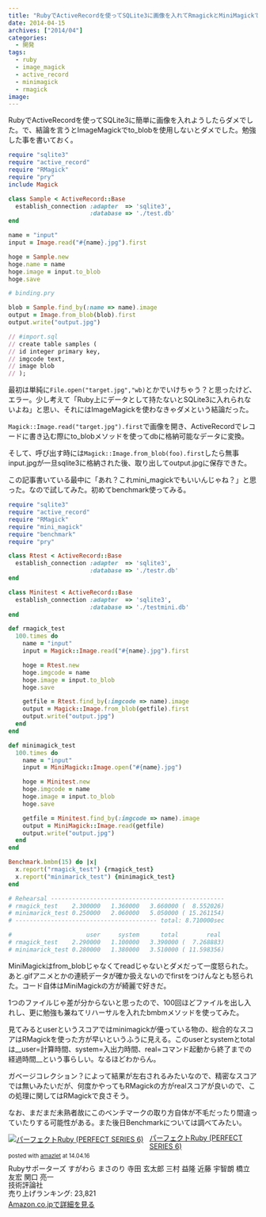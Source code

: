 ```yaml
---
title: "RubyでActiveRecordを使ってSQLite3に画像を入れてRmagickとMiniMagickでbenchmarkを試してみた"
date: 2014-04-15
archives: ["2014/04"]
categories:
  - 開発
tags:
  - ruby
  - image_magick
  - active_record
  - minimagick
  - rmagick
image:
---
```

RubyでActiveRecordを使ってSQLite3に簡単に画像を入れようしたらダメでした。で、結論を言うとImageMagickでto_blobを使用しないとダメでした。勉強した事を書いておく。

<!--more-->

```ruby
require "sqlite3"
require "active_record"
require "RMagick"
require "pry"
include Magick

class Sample < ActiveRecord::Base
  establish_connection :adapter  => 'sqlite3',
                       :database => './test.db'
end

name = "input"
input = Image.read("#{name}.jpg").first

hoge = Sample.new
hoge.name = name
hoge.image = input.to_blob
hoge.save

# binding.pry

blob = Sample.find_by(:name => name).image
output = Image.from_blob(blob).first
output.write("output.jpg")

// #import.sql
// create table samples (
// id integer primary key,
// imgcode text,
// image blob
// );
```

最初は単純に`File.open("target.jpg","wb)`とかでいけちゃう？と思ったけど、エラー。少し考えて「Ruby上にデータとして持たないとSQLite3に入れられないよね」と思い、それにはImageMagickを使わなきゃダメという結論だった。

`Magick::Image.read("target.jpg").first`で画像を開き、ActiveRecordでレコードに書き込む際にto_blobメソッドを使ってdbに格納可能なデータに変換。

そして、呼び出す時には`Magick::Image.from_blob(foo).first`したら無事input.jpgが一旦sqlite3に格納された後、取り出してoutput.jpgに保存できた。

この記事書いている最中に「あれ？これmini_magickでもいいんじゃね？」と思った。なので試してみた。初めてbenchmark使ってみる。

```ruby
require "sqlite3"
require "active_record"
require "RMagick"
require "mini_magick"
require "benchmark"
require "pry"

class Rtest < ActiveRecord::Base
  establish_connection :adapter  => 'sqlite3',
                       :database => './testr.db'
end

class Minitest < ActiveRecord::Base
  establish_connection :adapter  => 'sqlite3',
                       :database => './testmini.db'
end

def rmagick_test
  100.times do
    name = "input"
    input = Magick::Image.read("#{name}.jpg").first

    hoge = Rtest.new
    hoge.imgcode = name
    hoge.image = input.to_blob
    hoge.save

    getfile = Rtest.find_by(:imgcode => name).image
    output = Magick::Image.from_blob(getfile).first
    output.write("output.jpg")
  end
end

def minimagick_test
  100.times do
    name = "input"
    input = MiniMagick::Image.open("#{name}.jpg")

    hoge = Minitest.new
    hoge.imgcode = name
    hoge.image = input.to_blob
    hoge.save

    getfile = Minitest.find_by(:imgcode => name).image
    output = MiniMagick::Image.read(getfile)
    output.write("output.jpg")
  end
end

Benchmark.bmbm(15) do |x|
  x.report("rmagick_test") {rmagick_test}
  x.report("minimarick_test") {minimagick_test}
end

# Rehearsal -------------------------------------------------
# rmagick_test    2.300000   1.360000   3.660000 (  8.552026)
# minimarick_test 0.250000   2.060000   5.050000 ( 15.261154)
# ---------------------------------------- total: 8.710000sec

#                     user     system      total        real
# rmagick_test    2.290000   1.100000   3.390000 (  7.268883)
# minimarick_test 0.280000   1.380000   3.510000 ( 11.598356)
```

MiniMagickはfrom_blobじゃなくてreadじゃないとダメだって一度怒られた。あと.gifアニメとかの連続データが確か扱えないのでfirstをつけんなとも怒られた。コード自体はMiniMagickの方が綺麗で好きだ。

1つのファイルじゃ差が分からないと思ったので、100回ほどファイルを出し入れし、更に勉強も兼ねてリハーサルを入れたbmbmメソッドを使ってみた。

見てみるとuserというスコアではminimagickが優っている物の、総合的なスコアはRMagickを使った方が早いというふうに見える。このuserとsystemとtotalは__user=計算時間、system=入出力時間、real=コマンド起動から終了までの経過時間__という事らしい。なるほどわからん。

ガベージコレクション？によって結果が左右されるみたいなので、精密なスコアでは無いみたいだが、何度かやってもRMagickの方がrealスコアが良いので、この処理に関してはRMagickで良さそう。

なお、まだまだ未熟者故にこのベンチマークの取り方自体が不毛だったり間違っていたりする可能性がある。また後日Benchmarkについては調べてみたい。

<div class="amazlet-box" style="margin-bottom:0px;"><div class="amazlet-image" style="float:left;margin:0px 12px 1px 0px;"><a href="//www.amazon.co.jp/exec/obidos/ASIN/4774158798/t4traw-22/ref=nosim/" name="amazletlink" target="_blank"><img src="//ecx.images-amazon.com/images/I/51K0jUf%2BiEL._SL160_.jpg" alt="パーフェクトRuby (PERFECT SERIES 6)" style="border: none;" /></a></div><div class="amazlet-info" style="line-height:120%; margin-bottom: 10px"><div class="amazlet-name" style="margin-bottom:10px;line-height:120%"><a href="//www.amazon.co.jp/exec/obidos/ASIN/4774158798/t4traw-22/ref=nosim/" name="amazletlink" target="_blank">パーフェクトRuby (PERFECT SERIES 6)</a><div class="amazlet-powered-date" style="font-size:80%;margin-top:5px;line-height:120%">posted with <a href="//www.amazlet.com/" title="amazlet" target="_blank">amazlet</a> at 14.04.16</div></div><div class="amazlet-detail">Rubyサポーターズ すがわら まさのり 寺田 玄太郎 三村 益隆 近藤 宇智朗 橋立 友宏 関口 亮一 <br />技術評論社 <br />売り上げランキング: 23,821<br /></div><div class="amazlet-sub-info" style="float: left;"><div class="amazlet-link" style="margin-top: 5px"><a href="//www.amazon.co.jp/exec/obidos/ASIN/4774158798/t4traw-22/ref=nosim/" name="amazletlink" target="_blank">Amazon.co.jpで詳細を見る</a></div></div></div><div class="amazlet-footer" style="clear: left"></div></div>
